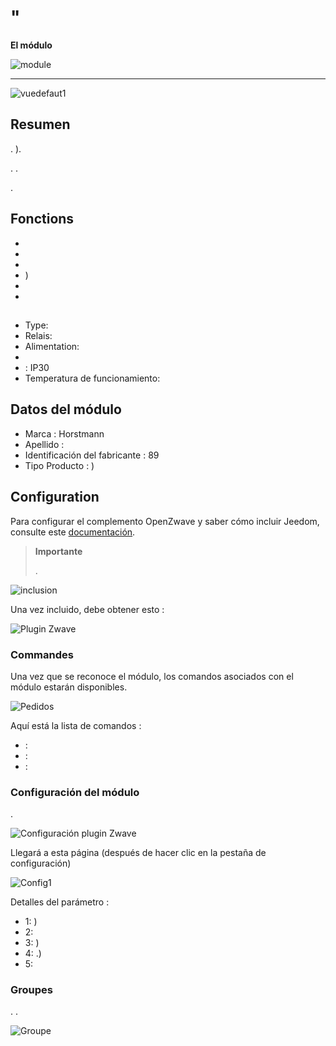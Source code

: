 # "

**El módulo**

![module](images/secure.sir321/module.jpg)

****

![vuedefaut1](images/secure.sir321/vuedefaut1.jpg)

## Resumen

. ).

. .

.

## Fonctions

-   
-   
-   
-   )
-   
-   

## 

-   Type: 
-   Relais: 
-   Alimentation: 
-   
-    : IP30
-   Temperatura de funcionamiento: 

## Datos del módulo

-   Marca : Horstmann
-   Apellido : 
-   Identificación del fabricante : 89
-   Tipo Producto : )

## Configuration

Para configurar el complemento OpenZwave y saber cómo incluir Jeedom, consulte este [documentación](https://doc.jeedom.com/es_ES/plugins/automation%20protocol/openzwave/).
> **Importante**
>
> .

![inclusion](images/secure.sir321/inclusion.jpg)

Una vez incluido, debe obtener esto :

![Plugin Zwave](images/secure.sir321/information.jpg)

### Commandes

Una vez que se reconoce el módulo, los comandos asociados con el módulo estarán disponibles.

![Pedidos](images/secure.sir321/commandes.jpg)

Aquí está la lista de comandos :

-    : 
-    : 
-    : 

### Configuración del módulo

.

![Configuración plugin Zwave](images/plugin/bouton_configuration.jpg)

Llegará a esta página (después de hacer clic en la pestaña de configuración)

![Config1](images/secure.sir321/config1.jpg)

Detalles del parámetro :

-   1: )
-   2: 
-   3: )
-   4: .)
-   5: 

### Groupes

. .

![Groupe](images/secure.sir321/groupe.jpg)
